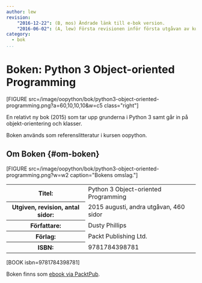 ```yaml
---
author: lew
revision:
    "2016-12-22": (B, mos) Ändrade länk till e-bok version.
    "2016-06-02": (A, lew) Första revisionen inför första utgåvan av kursen oopython.
category:
  - bok
...
```

Boken: Python 3 Object-oriented Programming
==================================

[FIGURE src=/image/oopython/bok/python3-object-oriented-programming.png?a=60,10,10,10&w=c5 class="right"]

En relativt ny bok (2015) som tar upp grunderna i Python 3 samt går in på objekt-orientering och klasser.

<!--more-->

Boken används som referenslitteratur i kursen oopython.



Om Boken {#om-boken}
--------------------

[FIGURE src=/image/oopython/bok/python3-object-oriented-programming.png?w=w2 caption="Bokens omslag."]

<table>
<tr><th>Titel:</th><td>Python 3 Object-oriented Programming<td></tr>
<tr><th>Utgiven, revision, antal sidor:</th><td>2015 augusti, andra utgåvan, 460 sidor<td></tr>
<tr><th>Författare:</th><td>Dusty Phillips<td></tr>
<tr><th>Förlag:</th><td>Packt Publishing Ltd.<td></tr>
<tr><th>ISBN:</th><td>9781784398781<td></tr>
</table>

[BOOK isbn=9781784398781]  

Boken finns som [ebook via PacktPub](https://www.packtpub.com/application-development/python-3-object-oriented-programming-second-edition).
